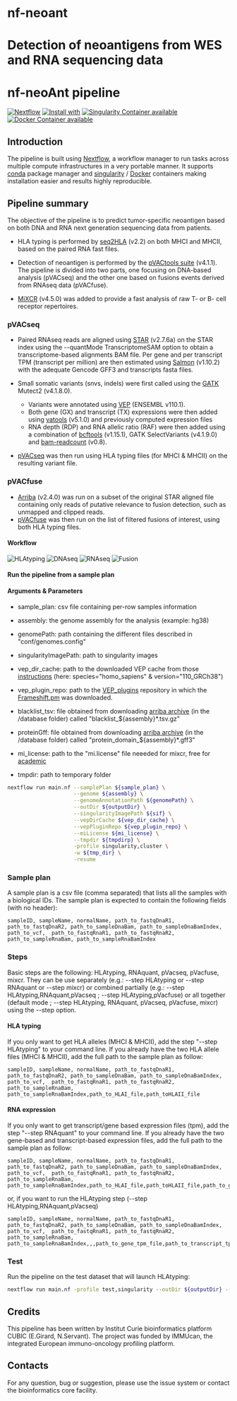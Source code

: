 # nf-neoant
Detection of neoantigens from WES and RNA sequencing data
=======
# nf-neoAnt pipeline 

[![Nextflow](https://img.shields.io/badge/nextflow-%E2%89%A519.10.0-brightgreen.svg)](https://www.nextflow.io/)
[![Install with](https://anaconda.org/anaconda/conda-build/badges/installer/conda.svg)](https://conda.anaconda.org/anaconda)
[![Singularity Container available](https://img.shields.io/badge/singularity-available-7E4C74.svg)](https://singularity.lbl.gov/)
[![Docker Container available](https://img.shields.io/badge/docker-available-003399.svg)](https://www.docker.com/)

## Introduction

The pipeline is built using [Nextflow](https://www.nextflow.io), a workflow manager to run tasks across multiple compute infrastructures in a very portable manner.
It supports [conda](https://docs.conda.io) package manager and  [singularity](https://sylabs.io/guides/3.6/user-guide/) / [Docker](https://www.docker.com/) containers making installation easier and results highly reproducible.

## Pipeline summary

The objective of the pipeline is to predict tumor-specific neoantigen based on both DNA and RNA next generation sequencing data from patients.
<!-- 
* HLA typing are divided into two parts:
    - [Optitype](https://github.com/FRED-2/OptiType) (v1.3.5) for MHCI, based on the [nf-core hlatyping pipeline](https://nf-co.re/hlatyping/2.0.0)
    - [HLA-LA](https://github.com/DiltheyLab/HLA-LA) (v1.0.3) for MHCII
 -->
* HLA typing is performed by [seq2HLA](https://github.com/TRON-Bioinformatics/seq2HLA) (v2.2) on both MHCI and MHCII, based on the paired RNA fast files.

* Detection of neoantigen is performed by the [pVACtools suite](https://pvactools.readthedocs.io) (v4.1.1). The pipeline is divided into two parts, one focusing on DNA-based analysis (pVACseq) and the other one based on fusions events derived from RNAseq data (pVACfuse).

* [MiXCR](https://github.com/milaboratory/mixcr) (v4.5.0) was added to provide a fast analysis of raw T- or B- cell receptor repertoires. 

### pVACseq

* Paired RNAseq reads are aligned using [STAR](https://github.com/alexdobin/STAR) (v2.7.6a) on the STAR index using the --quantMode TranscriptomeSAM option to obtain a transcriptome-based alignments BAM file. Per gene and per transcript TPM (transcript per million) are then estimated using [Salmon](https://github.com/COMBINE-lab/salmon) (v1.10.2) with the adequate Gencode GFF3 and transcripts fasta files.

* Small somatic variants (snvs, indels) were first called using the [GATK](https://gatk.broadinstitute.org/hc/en-us) Mutect2 (v4.1.8.0). 
    - Variants were annotated using [VEP](http://useast.ensembl.org/info/docs/tools/vep/script/index.html) (ENSEMBL v110.1).
    - Both gene (GX) and transcript (TX) expressions were then added using [vatools](https://github.com/griffithlab/VAtools) (v5.1.0) and previously computed expression files
    - RNA depth (RDP) and RNA allelic ratio (RAF) were then added using a combination of [bcftools](https://github.com/samtools/bcftools) (v1.15.1), GATK SelectVariants (v4.1.9.0) and [bam-readcount](https://github.com/genome/bam-readcount) (v0.8).

* [pVACseq](https://pvactools.readthedocs.io/en/latest/pvacseq.html) was then run using HLA typing files (for MHCI & MHCII) on the resulting variant file.

### pVACfuse

* [Arriba](https://github.com/suhrig/arriba) (v2.4.0) was run on a subset of the original STAR aligned file containing only reads of putative relevance to fusion detection, such as unmapped and clipped reads.
* [pVACfuse](https://pvactools.readthedocs.io/en/latest/pvacfuse.html) was then run on the list of filtered fusions of interest, using both HLA typing files. 


#### Workflow

![HLAtyping](docs/images/hla_workflow.jpg)
![DNAseq](docs/images/dna_workflow.jpg)
![RNAseq](docs/images/rna_workflow.jpg)
![Fusion](docs/images/fusion_workflow.jpg)


#### Run the pipeline from a sample plan

#### Arguments & Parameters

- sample_plan: csv file containing per-row samples information

- assembly: the genome assembly for the analysis (example: hg38)
- genomePath: path containing the different files described in "conf/genomes.config"

<!-- - condaCacheDir: path to store conda environments -->
- singularityImagePath: path to singularity images

- vep_dir_cache: path to the downloaded VEP cache from those [instructions](http://useast.ensembl.org/info/docs/tools/vep/script/vep_cache.html#cache) (here: species="homo_sapiens" & version="110_GRCh38")
- vep_plugin_repo: path to the [VEP_plugins](https://github.com/Ensembl/VEP_plugins.git) repository in which the [Frameshift.pm](https://raw.githubusercontent.com/griffithlab/pVACtools/v2.0.0/tools/pvacseq/VEP_plugins/Frameshift.pm) was downloaded.

<!-- - vt: path to the binary of the vt tools from github
 -->
<!-- - graph_dir: path to the graph directory for HLA-LA -->
<!-- - graph_name : name of the graph for HLA-LA (PRG_MHC_GRCh38_withIMGT) -->

- blacklist_tsv: file obtained from downloading [arriba archive](https://github.com/suhrig/arriba/releases) (in the /database  folder) called "blacklist_${assembly}*.tsv.gz"

- proteinGff: file obtained from downloading [arriba archive](https://github.com/suhrig/arriba/releases) (in the /database  folder) called "protein_domain_${assembly}*.gff3"

<!-- - iedb_path: path to the uncompressed [MHCI](https://downloads.iedb.org/tools/mhci/) & [MHCII](https://downloads.iedb.org/tools/mhcii/) IEDB archives. Warning: the path must be shorter than 57 characters  -->

- mi_license: path to the "mi.license" file neeeded for mixcr, free for [academic](https://licensing.milaboratories.com/)

- tmpdir: path to temporary folder

```bash
nextflow run main.nf --samplePlan ${sample_plan} \
                     --genome ${assembly} \
                     --genomeAnnotationPath ${genomePath} \
                     --outDir ${outputDir} \
                     --singularityImagePath ${sif} \
                     --vepDirCache ${vep_dir_cache} \
                     --vepPluginRepo ${vep_plugin_repo} \
                     --miLicense ${mi_license} \
                     --tmpdir ${tmpdirp} \
                     -profile singularity,cluster \
                     -w ${tmp_dir} \
                     -resume
```

### Sample plan

A sample plan is a csv file (comma separated) that lists all the samples with a biological IDs.
The sample plan is expected to contain the following fields (with no header):

```
sampleID, sampleName, normalName, path_to_fastqDnaR1, path_to_fastqDnaR2, path_to_sampleDnaBam, path_to_sampleDnaBamIndex, path_to_vcf,  path_to_fastqRnaR1, path_to_fastqRnaR2, path_to_sampleRnaBam, path_to_sampleRnaBamIndex
```


### Steps

Basic steps are the following: HLAtyping, RNAquant, pVacseq, pVacfuse, mixcr.
They can be use separately (e.g.: --step HLAtyping or --step RNAquant or --step mixcr) or combined partially (e.g.: --step HLAtyping,RNAquant,pVacseq ;  --step HLAtyping,pVacfuse) or all together (default mode ; --step HLAtyping, RNAquant, pVacseq, pVacfuse, mixcr) using the --step option. 

#### HLA typing

If you only want to get HLA alleles (MHCI & MHCII), add the step "--step HLAtyping" to your command line. If you already have the two HLA allele files (MHCI & MHCII), add the full path to the sample plan as follow:

```
sampleID, sampleName, normalName, path_to_fastqDnaR1, path_to_fastqDnaR2, path_to_sampleDnaBam, path_to_sampleDnaBamIndex, path_to_vcf,  path_to_fastqRnaR1, path_to_fastqRnaR2, path_to_sampleRnaBam, path_to_sampleRnaBamIndex,path_to_HLAI_file,path_toHLAII_file
```

#### RNA expression

If you only want to get transcript/gene based expression files (tpm), add the step "--step RNAquant" to your command line. If you already have the two gene-based and transcript-based expression files, add the full path to the sample plan as follow:


```
sampleID, sampleName, normalName, path_to_fastqDnaR1, path_to_fastqDnaR2, path_to_sampleDnaBam, path_to_sampleDnaBamIndex, path_to_vcf,  path_to_fastqRnaR1, path_to_fastqRnaR2, path_to_sampleRnaBam, path_to_sampleRnaBamIndex,path_to_HLAI_file,path_toHLAII_file,path_to_gene_tpm_file,path_to_transcript_tpm_file
```

or, if you want to run the HLAtyping step (--step HLAtyping,RNAquant,pVacseq)
```
sampleID, sampleName, normalName, path_to_fastqDnaR1, path_to_fastqDnaR2, path_to_sampleDnaBam, path_to_sampleDnaBamIndex, path_to_vcf,  path_to_fastqRnaR1, path_to_fastqRnaR2, path_to_sampleRnaBam, path_to_sampleRnaBamIndex,,,path_to_gene_tpm_file,path_to_transcript_tpm_file
```

### Test

Run the pipeline on the test dataset that will launch HLAtyping: 


```bash
nextflow run main.nf -profile test,singularity --outDir ${outputDir} --singularityImagePath ${sif} -w ${work_dir}
```


## Credits

This pipeline has been written by Institut Curie bioinformatics platform CUBIC (E.Girard, N.Servant). The project was funded by IMMUcan, the integrated European immuno-oncology profiling platform. 

## Contacts

For any question, bug or suggestion, please use the issue system or contact the bioinformatics core facility.
